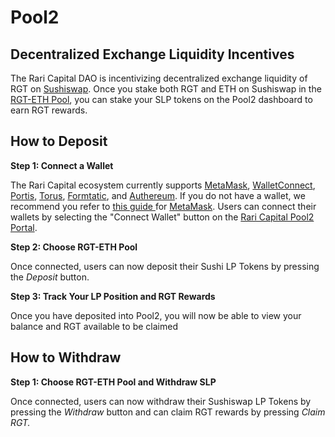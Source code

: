 # Pool2

## Decentralized Exchange Liquidity Incentives

The Rari Capital DAO is incentivizing decentralized exchange liquidity of RGT on [Sushiswap](https://sushi.com). Once you stake both RGT and ETH on Sushiswap in the [RGT-ETH Pool](https://app.sushi.com/add/ETH/0xd291e7a03283640fdc51b121ac401383a46cc623), you can stake your SLP tokens on the Pool2 dashboard to earn RGT rewards.

## How to Deposit

**Step 1: Connect a Wallet**

The Rari Capital ecosystem currently supports [MetaMask](https://metamask.io), [WalletConnect](https://walletconnect.org), [Portis](https://portis.io), [Torus](https://tor.us/), [Formtatic](https://fortmatic.com/), and [Authereum](https://authereum.com/). If you do not have a wallet, we recommend you refer to [this guide ](https://metamask.zendesk.com/hc/en-us/articles/360015489531-Getting-Started-With-MetaMask-Part-1)for [MetaMask](https://Metamask.io). Users can connect their wallets by selecting the "Connect Wallet" button on the [Rari Capital Pool2 Portal](https://v2.rari.capital/pool2).

**Step 2: Choose RGT-ETH Pool**

Once connected, users can now deposit their Sushi LP Tokens by pressing the _Deposit_ button.

**Step 3: Track Your LP Position and RGT Rewards**

Once you have deposited into Pool2, you will now be able to view your balance and RGT available to be claimed

## How to Withdraw

**Step 1: Choose RGT-ETH Pool and Withdraw SLP**

Once connected, users can now withdraw their Sushiswap LP Tokens by pressing the _Withdraw_ button and can claim RGT rewards by pressing _Claim RGT._
